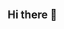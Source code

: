 ## Hi there 👋

<!--
**QuantDevJayson/QuantDevJayson** is a ✨ _special_ ✨ repository because its `README.md` (this file) appears on your GitHub profile.

I am a Quantitative Developer & Software Engineer specializing in algorithmic trading, financial engineering, full-stack development, and DeFi innovations. With a BSc in Actuarial Science (with IT), MSc in Financial Engineering, MSc in Development Finance, and a Certificate in Quantitative Finance (CQF), I integrate quantitative research, AI, blockchain, and full-stack engineering to build scalable, intelligent, and high-performance systems.

I develop AI-driven risk models, high-frequency trading (HFT) strategies, full-stack applications, and blockchain-based financial solutions, optimizing efficiency, risk management, and innovation across industries.

⚡ Core Skills
📌 Programming: Python, Julia, JavaScript (React, Next.js, Node.js), Solidity, SQL
📌 Quant Finance & Trading: Derivatives Pricing, Monte Carlo, Risk Modeling, HFT Strategies
📌 AI & Machine Learning: Predictive Models, Neural Networks, Reinforcement Learning, NLP
📌 Blockchain & DeFi: Smart Contracts, Ethereum, Solana, Tokenization, Staking, P2P Lending
📌 Full-Stack Development: Web & mobile apps, REST APIs, databases, cloud infrastructure
📌 Software Engineering: AWS, Docker, Kubernetes, Microservices, System Architecture
📌 Quantum Computing: Quantum Algorithms, Qiskit, Quantum Machine Learning

🚀 Featured Projects
🔹 AI-Powered Quant Trading System – HFT strategies + Reinforcement Learning
🔹 Blockchain Risk Management – Smart contract-based financial risk control
🔹 Quantum Portfolio Optimization – Quantum-inspired asset allocation models
🔹 DeFi Yield Aggregator – Full-stack staking & yield optimization platform
🔹 Scalable Web Application – Full-stack React + Node.js app for data analytics
🔹 AI-Enhanced Fintech Dashboard – Interactive financial insights & predictive modeling

📊 GitHub Contributions
🔥 Repositories: AI-powered quant strategies, DeFi smart contracts, quantum finance models, and full-stack applications
🌟 Tech Stack: Python (Pandas, NumPy, QuantLib, FastAPI), Solidity, JavaScript (React, Node.js), AWS, Qiskit

🤝 Let’s Connect!
Interested in quant trading, AI-driven finance, blockchain, full-stack development, or quantum computing? Let’s collaborate!

📩 Reach Out:
📜 Portfolio Website | 🔗 LinkedIn | 🧠 Tech Blog

“Building intelligent, scalable, and impactful systems at the intersection of finance, technology, and AI.”
Here are some ideas to get you started:

🌱 I’m currently learning how to play violin 🎻 

-->
